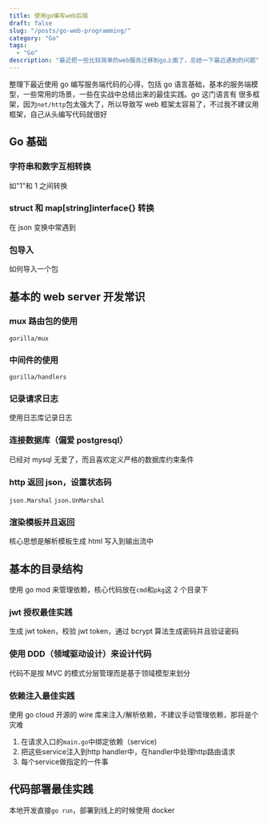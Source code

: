 ```yaml
---
title: 使用go编写web后端
draft: false
slug: "/posts/go-web-programming/"
category: "Go"
tags:
  - "Go"
description: "最近把一些比较简单的web服务迁移到go上面了，总结一下最近遇到的问题"
---
```


整理下最近使用 go 编写服务端代码的心得，包括 go 语言基础，基本的服务端模型，一些常用的场景，一些在实战中总结出来的最佳实践。go 这门语言有
很多框架，因为`net/http`包太强大了，所以导致写 web 框架太容易了，不过我不建议用框架，自己从头编写代码就很好

## Go 基础

### 字符串和数字互相转换

如"1"和 1 之间转换

### struct 和 map[string]interface{} 转换

在 json 变换中常遇到

### 包导入

如何导入一个包

## 基本的 web server 开发常识

### mux 路由包的使用

`gorilla/mux`

### 中间件的使用

`gorilla/handlers`

### 记录请求日志

使用日志库记录日志

### 连接数据库（偏爱 postgresql）

已经对 mysql 无爱了，而且喜欢定义严格的数据库约束条件

### http 返回 json，设置状态码

`json.Marshal`
`json.UnMarshal`

### 渲染模板并且返回

核心思想是解析模板生成 html 写入到输出流中

## 基本的目录结构

使用 go mod 来管理依赖，核心代码放在`cmd`和`pkg`这 2 个目录下

### jwt 授权最佳实践

生成 jwt token，校验 jwt token，通过 bcrypt 算法生成密码并且验证密码

### 使用 DDD（领域驱动设计）来设计代码

代码不是按 MVC 的模式分层管理而是基于领域模型来划分

### 依赖注入最佳实践

使用 go cloud 开源的 wire 库来注入/解析依赖，不建议手动管理依赖，那将是个灾难

1. 在请求入口的`main.go`中绑定依赖（service)
2. 把这些service注入到http handler中，在handler中处理http路由请求
3. 每个service做指定的一件事

## 代码部署最佳实践

本地开发直接`go run`，部署到线上的时候使用 docker
